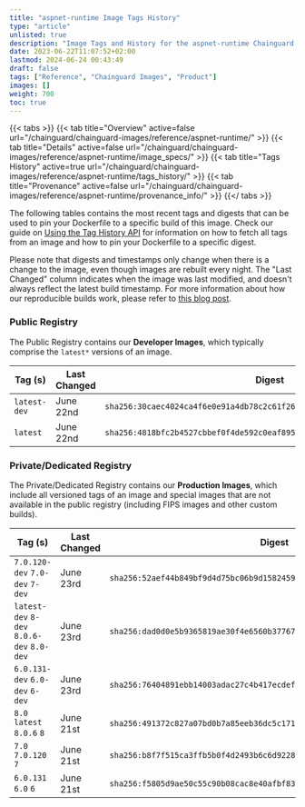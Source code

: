 ```yaml
---
title: "aspnet-runtime Image Tags History"
type: "article"
unlisted: true
description: "Image Tags and History for the aspnet-runtime Chainguard Image"
date: 2023-06-22T11:07:52+02:00
lastmod: 2024-06-24 00:43:49
draft: false
tags: ["Reference", "Chainguard Images", "Product"]
images: []
weight: 700
toc: true
---
```


{{< tabs >}}
{{< tab title="Overview" active=false url="/chainguard/chainguard-images/reference/aspnet-runtime/" >}}
{{< tab title="Details" active=false url="/chainguard/chainguard-images/reference/aspnet-runtime/image_specs/" >}}
{{< tab title="Tags History" active=true url="/chainguard/chainguard-images/reference/aspnet-runtime/tags_history/" >}}
{{< tab title="Provenance" active=false url="/chainguard/chainguard-images/reference/aspnet-runtime/provenance_info/" >}}
{{</ tabs >}}

The following tables contains the most recent tags and digests that can be used to pin your Dockerfile to a specific build of this image. Check our guide on [Using the Tag History API](/chainguard/chainguard-images/using-the-tag-history-api/) for information on how to fetch all tags from an image and how to pin your Dockerfile to a specific digest.

Please note that digests and timestamps only change when there is a change to the image, even though images are rebuilt every night. The "Last Changed" column indicates when the image was last modified, and doesn't always reflect the latest build timestamp. For more information about how our reproducible builds work, please refer to [this blog post](https://www.chainguard.dev/unchained/reproducing-chainguards-reproducible-image-builds).

### Public Registry
The Public Registry contains our **Developer Images**, which typically comprise the `latest*` versions of an image.

| Tag (s)       | Last Changed | Digest                                                                    |
|---------------|--------------|---------------------------------------------------------------------------|
|  `latest-dev` | June 22nd    | `sha256:30caec4024ca4f6e0e91a4db78c2c61f266ac75d9274d7d8baed8875bb43cdc3` |
|  `latest`     | June 22nd    | `sha256:4818bfc2b4527cbbef0f4de592c0eaf895eb8a930591e51428ae123008eec932` |


### Private/Dedicated Registry
The Private/Dedicated Registry contains our **Production Images**, which include all versioned tags of an image and special images that are not available in the public registry (including FIPS images and other custom builds).

| Tag (s)                                     | Last Changed | Digest                                                                    |
|---------------------------------------------|--------------|---------------------------------------------------------------------------|
|  `7.0.120-dev` `7.0-dev` `7-dev`            | June 23rd    | `sha256:52aef44b849bf9d4d75bc06b9d15824591bc98568e8319a4b5f1a343ef107b1a` |
|  `latest-dev` `8-dev` `8.0.6-dev` `8.0-dev` | June 23rd    | `sha256:dad0d0e5b9365819ae30f4e6560b37767c819004b5c96e19f700c383fa1b2b76` |
|  `6.0.131-dev` `6.0-dev` `6-dev`            | June 23rd    | `sha256:76404891ebb14003adac27c4b417ecdefafd4211dda1b813ee20eac7bf0f485b` |
|  `8.0` `latest` `8.0.6` `8`                 | June 21st    | `sha256:491372c827a07bd0b7a85eeb36dc5c1715ba6e1c2e6e8acd6326e6b85dc1979b` |
|  `7.0` `7.0.120` `7`                        | June 21st    | `sha256:b8f7f515ca3ffb5b0f4d2493b6c6d9228f81945f29328041c9b607306897c57a` |
|  `6.0.131` `6.0` `6`                        | June 21st    | `sha256:f5805d9ae50c55c90b08cac8e40afbf835cd92f174550e8ba2071a256208af6f` |

